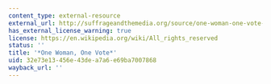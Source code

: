 ```yaml
---
content_type: external-resource
external_url: http://suffrageandthemedia.org/source/one-woman-one-vote-pbs-documentary/
has_external_license_warning: true
license: https://en.wikipedia.org/wiki/All_rights_reserved
status: ''
title: '*One Woman, One Vote*'
uid: 32e73e13-456e-43de-a7a6-e69ba7007868
wayback_url: ''
---
```

